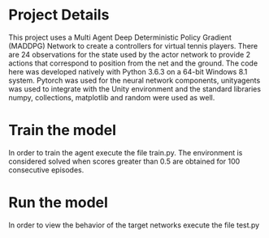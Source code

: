 # Project Details
This project uses a Multi Agent Deep Deterministic Policy Gradient (MADDPG) Network to create a controllers for virtual tennis players. There are 24 observations for the state used by the actor network to provide 2 actions that correspond to position from the net and the ground. The code here was developed natively with Python 3.6.3 on a 64-bit Windows 8.1 system. Pytorch was used for the neural network components, unityagents was used to integrate with the Unity environment and the standard libraries numpy, collections, matplotlib and random were used as well. 

# Train the model
In order to train the agent execute the file train.py. The environment is considered solved when scores greater than 0.5 are obtained for 100 consecutive episodes.

# Run the model
In order to view the behavior of the target networks execute the file test.py

